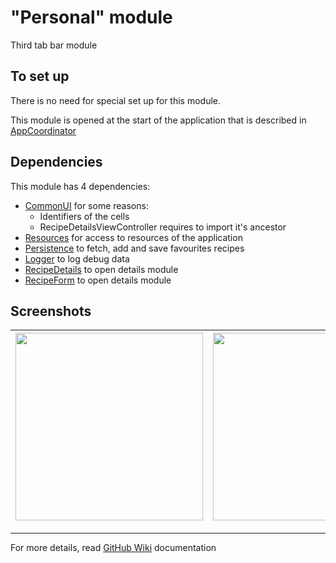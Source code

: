 # "Personal" module

Third tab bar module

## To set up

There is no need for special set up for this module.

This module is opened at the start of the application that is described in [AppCoordinator](https://github.com/iCookbook/Cookbook/blob/master/Cookbook/Application/AppCoordinator.swift) 

## Dependencies

This module has 4 dependencies:

- [CommonUI](https://github.com/iCookbook/CommonUI) for some reasons:
    * Identifiers of the cells
    * RecipeDetailsViewController requires to import it's ancestor
- [Resources](https://github.com/iCookbook/Resources) for access to resources of the application
- [Persistence](https://github.com/iCookbook/Persistence) to fetch, add and save favourites recipes
- [Logger](https://github.com/iCookbook/Logger) to log debug data
- [RecipeDetails](https://github.com/iCookbook/RecipeDetails) to open details module
- [RecipeForm](https://github.com/iCookbook/RecipeForm) to open details module

## Screenshots

| <img width=300 src=""> | <img width=300 src=""> |
|---|---|

---

For more details, read [GitHub Wiki](https://github.com/iCookbook/Personal/wiki) documentation
